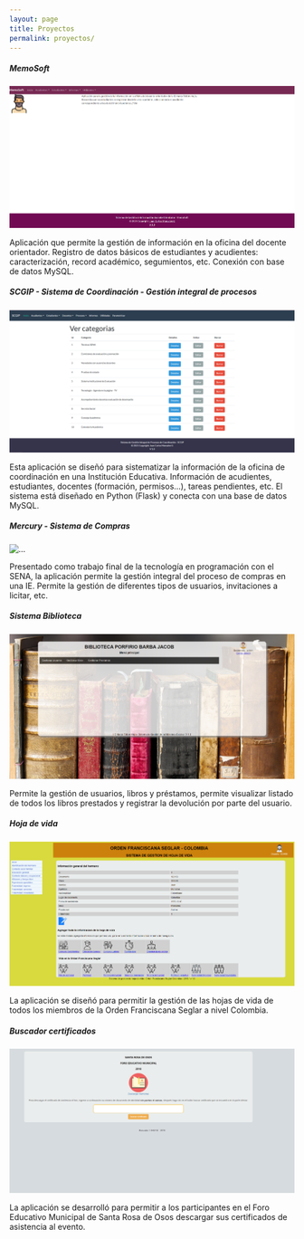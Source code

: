 ```yaml
---
layout: page
title: Proyectos
permalink: proyectos/
---
```


<div class = "container-fluid">

<div class="row">

  <div class="col-sm-6">
    <div class="card">
      <div class="card-body">
        <h5 class="card-title">MemoSoft</h5>
        <img src="/images/proyectos/memosoft.png" class="card-img-top" alt="...">
        <p class="card-text">Aplicación que permite la gestión de información en la oficina del docente orientador. Registro de datos básicos de estudiantes y acudientes: caracterización, record académico, segumientos, etc. Conexión con base de datos MySQL.</p>
      </div>
    </div>
  </div>

  <div class="col-sm-6">
    <div class="card">
      <div class="card-body">
        <h5 class="card-title">SCGIP - Sistema de Coordinación - Gestión integral de procesos</h5>
        <img src="/images/proyectos/scgip.png" class="card-img-top" alt="...">
        <p class="card-text">Esta aplicación se diseñó para sistematizar la información de la oficina de coordinación en una Institución Educativa. Información de acudientes, estudiantes, docentes (formación, permisos...), tareas pendientes, etc. El sistema está diseñado en Python (Flask) y conecta con una base de datos MySQL.</p>
      </div>
    </div>
  </div>

</div>

<div class="row">

  <div class="col-sm-6">
    <div class="card">
      <div class="card-body">
        <h5 class="card-title">Mercury - Sistema de Compras</h5>
        <img src="/images/proyectos/mercury.png" class="card-img-top" alt="...">
        <p class="card-text">Presentado como trabajo final de la tecnología en programación con el SENA, la aplicación permite la gestión integral del proceso de compras en una IE. Permite la gestión de diferentes tipos de usuarios, invitaciones a licitar, etc. </p>
      </div>
    </div>
  </div>

  <div class="col-sm-6">
    <div class="card">
      <div class="card-body">
        <h5 class="card-title">Sistema Biblioteca</h5>
        <img src="/images/proyectos/biblioteca.png" class="card-img-top" alt="...">
        <p class="card-text">Permite la gestión de usuarios, libros y préstamos, permite visualizar listado de todos los libros prestados y registrar la devolución por parte del usuario. </p>
      </div>
    </div>
  </div>
</div>

  <div class="row">

  <div class="col-sm-6">
    <div class="card">
      <div class="card-body">
        <h5 class="card-title">Hoja de vida</h5>
        <img src="/images/proyectos/ofs.png" class="card-img-top" alt="...">
        <p class="card-text">La aplicación se diseñó para permitir la gestión de las hojas de vida de todos los miembros de la Orden Franciscana Seglar a nivel Colombia.</p>
      </div>
    </div>
  </div>

<div class="col-sm-6">
    <div class="card">
      <div class="card-body">
        <h5 class="card-title">Buscador certificados</h5>
        <img src="/images/proyectos/foro.png" class="card-img-top" alt="...">
        <p class="card-text">La aplicación se desarrolló para permitir a los participantes en el Foro Educativo Municipal de Santa Rosa de Osos descargar sus certificados de asistencia al evento.</p>
      </div>
    </div>
  </div>

  
<br>

</div>
    
</div>

